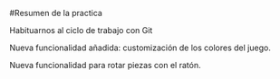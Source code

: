 #Resumen de la practica

Habituarnos al ciclo de trabajo con Git

Nueva funcionalidad añadida: customización de los colores del juego.

Nueva funcionalidad para rotar piezas con el ratón.
